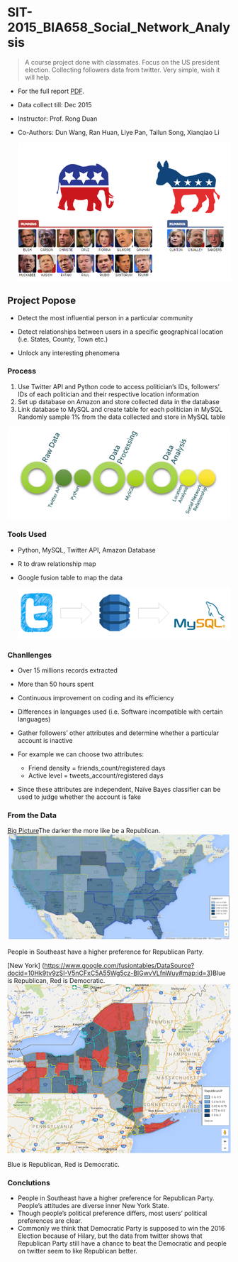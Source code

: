 # SIT-2015_BIA658_Social_Network_Analysis
> A course project done with classmates. Focus on the US president election. Collecting followers data from twitter. Very simple, wish it will help. 


* For the full report [PDF](https://github.com/WolfricWang/SIT-2015_BIA658_Social_Network_Analysis/blob/master/FINAL.REPORT.GROUP.2.pdf).
* Data collect till: Dec 2015
* Instructor: Prof. Rong Duan
* Co-Authors: Dun Wang, Ran Huan, Liye Pan, Tailun Song, Xianqiao Li

  ![Candidates](https://github.com/WolfricWang/SIT-2015_BIA658_Social_Network_Analysis/blob/master/pic_log/candidates.png)

## Project Popose

* Detect the most influential person in a particular community

* Detect relationships between users in a specific geographical location (i.e. States, County, Town etc.)

* Unlock any interesting phenomena

### Process
1. Use Twitter API and Python code to access politician’s IDs, followers’ IDs of each politician and their respective location information
2. Set up database on Amazon and store collected data in the database
3. Link database to MySQL and create table for each politician in MySQL Randomly sample 1% from the data collected and store in MySQL table

  ![Process](https://github.com/WolfricWang/SIT-2015_BIA658_Social_Network_Analysis/blob/master/pic_log/process.PNG)

### Tools Used
* Python, MySQL, Twitter API, Amazon Database

* R to draw relationship map

* Google fusion table to map the data

  ![Data_Store](https://github.com/WolfricWang/SIT-2015_BIA658_Social_Network_Analysis/blob/master/pic_log/data_store.png)
  
### Chanllenges
* Over 15 millions records extracted

* More than 50 hours spent

* Continuous improvement on coding and its efficiency

* Differences in languages used (i.e. Software incompatible with certain languages)
* Gather followers’ other attributes and determine whether a particular account is inactive
* For example we can choose two attributes:
	* Friend density = friends_count/registered days
	* Active level = tweets_account/registered days
* Since these attributes are independent, Naïve Bayes classifier can be used to judge whether the account is fake

### From the Data

[Big Picture](https://www.google.com/fusiontables/DataSource?docid=1qdaSGMHckgmVaZMu1P2_nGxyhcONFYapab8cDkDw#map:id=3)The darker the more like be a Republican.
![map1](https://github.com/WolfricWang/SIT-2015_BIA658_Social_Network_Analysis/blob/master/pic_log/map1.PNG)

People in Southeast have a higher preference for Republican Party.

[New York] (https://www.google.com/fusiontables/DataSource?docid=10Hk9tv9zSI-V5nCFxC5A55Wg5cz-BlGwvVLfnWuy#map:id=3)Blue is Republican, Red is Democratic.
![map2](https://github.com/WolfricWang/SIT-2015_BIA658_Social_Network_Analysis/blob/master/pic_log/map2.PNG)

Blue is Republican, Red is Democratic.

### Conclutions
* People in Southeast have a higher preference for Republican Party. People’s attitudes are diverse inner New York State.
* Though people’s political preference differs, most users’ political preferences are clear.
* Commonly we think that Democratic Party is supposed to win the 2016 Election because of Hilary, but the data from twitter shows that Republican Party still have a chance to beat the Democratic and people on twitter seem to like Republican better.

